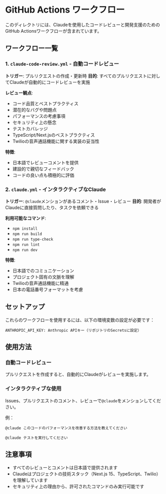 # GitHub Actions ワークフロー

このディレクトリには、Claudeを使用したコードレビューと開発支援のためのGitHub Actionsワークフローが含まれています。

## ワークフロー一覧

### 1. `claude-code-review.yml` - 自動コードレビュー

**トリガー**: プルリクエストの作成・更新時
**目的**: すべてのプルリクエストに対してClaudeが自動的にコードレビューを実施

**レビュー観点**:
- コード品質とベストプラクティス
- 潜在的なバグや問題点
- パフォーマンスの考慮事項
- セキュリティ上の懸念
- テストカバレッジ
- TypeScript/Next.jsのベストプラクティス
- Twilioの音声通話機能に関する実装の妥当性

**特徴**:
- 日本語でレビューコメントを提供
- 建設的で親切なフィードバック
- コードの良い点も積極的に評価

### 2. `claude.yml` - インタラクティブなClaude

**トリガー**: `@claude`メンションがあるコメント・Issue・レビュー
**目的**: 開発者がClaudeに直接質問したり、タスクを依頼できる

**利用可能なコマンド**:
- `npm install`
- `npm run build`
- `npm run type-check`
- `npm run lint`
- `npm run dev`

**特徴**:
- 日本語でのコミュニケーション
- プロジェクト固有の文脈を理解
- Twilioの音声通話機能に精通
- 日本の電話番号フォーマットを考慮

## セットアップ

これらのワークフローを使用するには、以下の環境変数の設定が必要です：

```
ANTHROPIC_API_KEY: Anthropic APIキー（リポジトリのSecretsに設定）
```

## 使用方法

### 自動コードレビュー
プルリクエストを作成すると、自動的にClaudeがレビューを実施します。

### インタラクティブな使用
Issues、プルリクエストのコメント、レビューで`@claude`をメンションしてください。

例：
```
@claude このコードのパフォーマンスを改善する方法を教えてください
```

```
@claude テストを実行してください
```

## 注意事項

- すべてのレビューとコメントは日本語で提供されます
- Claudeはプロジェクトの技術スタック（Next.js 15、TypeScript、Twilio）を理解しています
- セキュリティ上の理由から、許可されたコマンドのみ実行可能です